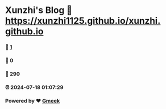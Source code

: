# Xunzhi's Blog :link: https://xunzhi1125.github.io/xunzhi.github.io 
### :page_facing_up: [1](https://xunzhi1125.github.io/xunzhi.github.io/tag.html) 
### :speech_balloon: 0 
### :hibiscus: 290 
### :alarm_clock: 2024-07-18 01:07:29 
### Powered by :heart: [Gmeek](https://github.com/Meekdai/Gmeek)
